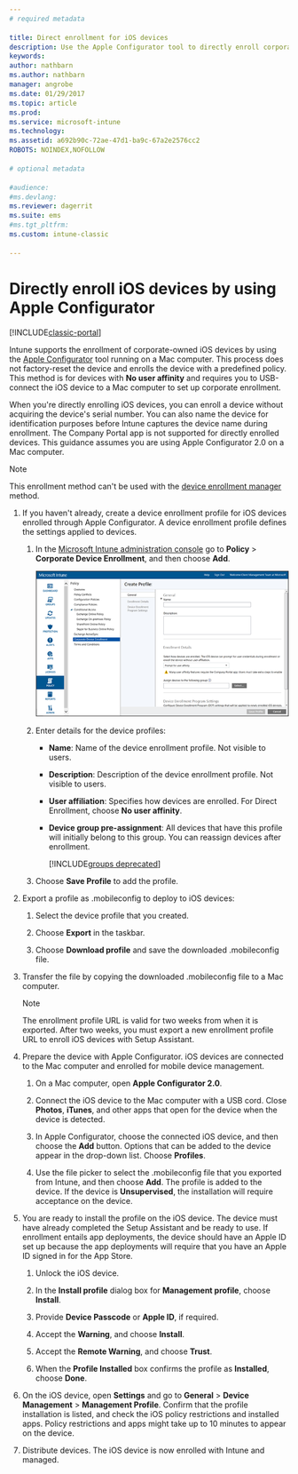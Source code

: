 ```yaml
---
# required metadata

title: Direct enrollment for iOS devices 
description: Use the Apple Configurator tool to directly enroll corporate-owned iOS devices with a predefined policy by USB-connecting them to a Mac computer.
keywords:
author: nathbarn
ms.author: nathbarn
manager: angrobe
ms.date: 01/29/2017
ms.topic: article
ms.prod:
ms.service: microsoft-intune
ms.technology:
ms.assetid: a692b90c-72ae-47d1-ba9c-67a2e2576cc2
ROBOTS: NOINDEX,NOFOLLOW

# optional metadata

#audience:
#ms.devlang:
ms.reviewer: dagerrit
ms.suite: ems
#ms.tgt_pltfrm:
ms.custom: intune-classic

---
```


# Directly enroll iOS devices by using Apple Configurator

[!INCLUDE[classic-portal](../includes/classic-portal.md)]

Intune supports the enrollment of corporate-owned iOS devices by using the [Apple Configurator](http://go.microsoft.com/fwlink/?LinkId=518017) tool running on a Mac computer. This process does not factory-reset the device and enrolls the device with a predefined policy. This method is for devices with **No user affinity** and requires you to USB-connect the iOS device to a Mac computer to set up corporate enrollment.

When you're directly enrolling iOS devices, you can enroll a device without acquiring the device's serial number. You can also name the device for identification purposes before Intune captures the device name during enrollment. The Company Portal app is not supported for directly enrolled devices. This guidance assumes you are using Apple Configurator 2.0 on a Mac computer.

>[!NOTE]
>This enrollment method can't be used with the [device enrollment manager](enroll-corporate-owned-devices-with-the-device-enrollment-manager-in-microsoft-intune.md) method.

1.  If you haven't already, create a device enrollment profile for iOS devices enrolled through Apple Configurator. A device enrollment profile defines the settings applied to devices.

    1.  In the [Microsoft Intune administration console](https://manage.microsoft.com) go to **Policy** &gt; **Corporate Device Enrollment**, and then choose **Add**.

        ![Create device enrollment profile page](../media/pol-sa-corp-enroll.png)

    2.  Enter details for the device profiles:

        -   **Name**: Name of the device enrollment profile. Not visible to users.

        -   **Description**: Description of the device enrollment profile. Not visible to users.

        -   **User affiliation**: Specifies how devices are enrolled. For Direct Enrollment, choose **No user affinity**.

        -   **Device group pre-assignment**: All devices that have this profile will initially belong to this group. You can reassign devices after enrollment.

            [!INCLUDE[groups deprecated](../includes/group-deprecation.md)]

    3.  Choose **Save Profile** to add the profile.

5.  Export a profile as .mobileconfig to deploy to iOS devices:

	1.   Select the device profile that you created.

    2.   Choose **Export** in the taskbar.

    3.   Choose **Download profile** and save the downloaded .mobileconfig file.

6.  Transfer the file by copying the downloaded .mobileconfig file to a Mac computer.
    > [!NOTE]
    > The enrollment profile URL is valid for two weeks from when it is exported. After two weeks, you must export a new enrollment profile URL to enroll iOS devices with Setup Assistant.

7.  Prepare the device with Apple Configurator. iOS devices are connected to the Mac computer and enrolled for mobile device management.

    1.  On a Mac computer, open **Apple Configurator 2.0**.

    2.  Connect the iOS device to the Mac computer with a USB cord. Close **Photos**, **iTunes**, and other apps that open for the device when the device is detected.

    3.  In Apple Configurator, choose the connected iOS device, and then choose the **Add** button. Options that can be added to the device appear in the drop-down list. Choose **Profiles**.

    4.  Use the file picker to select the .mobileconfig file that you exported from Intune, and then choose **Add**. The profile is added to the device.  If the device is **Unsupervised**, the installation will require acceptance on the device.

8.  You are ready to install the profile on the iOS device. The device must have already completed the Setup Assistant and be ready to use. If enrollment entails app deployments, the device should have an Apple ID set up because the app deployments will require that you have an Apple ID signed in for the App Store.

    1.  Unlock the iOS device.

    2.  In the **Install profile** dialog box for **Management profile**,  choose **Install**.

    3.  Provide **Device Passcode** or **Apple ID**, if required.

    4.  Accept the **Warning**, and choose **Install**.

    5.  Accept the **Remote Warning**, and choose **Trust**.

    6.  When the **Profile Installed** box confirms the profile as **Installed**, choose **Done**.

9.  On the iOS device, open **Settings** and go to **General** &gt; **Device Management** &gt; **Management Profile**. Confirm that the profile installation is listed, and check the iOS policy restrictions and installed apps. Policy restrictions and apps might take up to 10 minutes to appear on the device.

10.  Distribute devices. The iOS device is now enrolled with Intune and managed.
